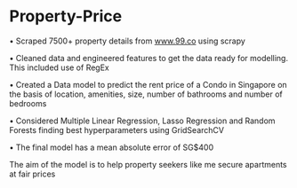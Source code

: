 # Property-Price

• Scraped 7500+ property details from www.99.co using scrapy

• Cleaned data and engineered features to get the data ready for modelling. This included use of RegEx

• Created a Data model to predict the rent price of a Condo in Singapore on the basis of location, amenities, size, number of bathrooms and number of bedrooms 

• Considered Multiple Linear Regression, Lasso Regression and Random Forests finding best hyperparameters using GridSearchCV

• The final model has a mean absolute error of SG$400

The aim of the model is to help property seekers like me secure apartments at fair prices
